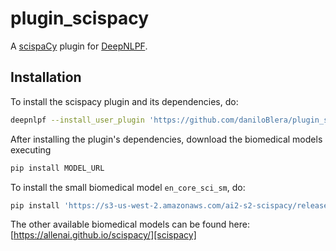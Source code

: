 # plugin_scispacy
A [scispaCy][scispacy] plugin for [DeepNLPF][deepnlpf].

## Installation
To install the scispacy plugin and its dependencies, do:

```zsh
deepnlpf --install_user_plugin 'https://github.com/daniloBlera/plugin_scispacy/archive/master.zip'
```

After installing the plugin's dependencies, download the biomedical models executing

```zsh
pip install MODEL_URL
```

To install the small biomedical model `en_core_sci_sm`, do:

```zsh
pip install 'https://s3-us-west-2.amazonaws.com/ai2-s2-scispacy/releases/v0.2.5/en_core_sci_sm-0.2.5.tar.gz'
```

The other available biomedical models can be found here: [https://allenai.github.io/scispacy/][scispacy]

[scispacy]: https://allenai.github.io/scispacy/
[deepnlpf]: https://github.com/deepnlpf/deepnlpf
